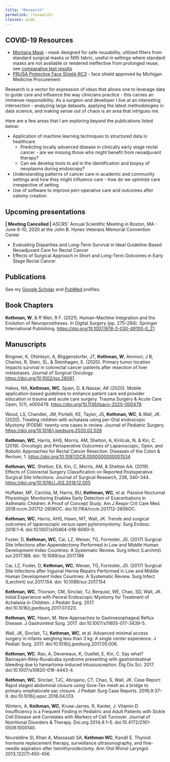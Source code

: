 ```yaml
---
title: "Research"
permalink: /research/
classes: wide
---
```

## COVID-19 Resources
- [Montana Mask](https://www.makethemasks.com/) - mask designed for safe reusability, utilized filters from standard surgical masks or N95 fabric, useful in settings where standard masks are not available or rendered ineffective from prolonged reuse, see [comparative test results](https://static1.squarespace.com/static/5e79449be223500c15da852f/t/5e7e663f06b4c351220683de/1585342016322/Mask+Fit+Test+Report+Comparison+.pdf)  
- [PRUSA Protective Face Shield-RC3](https://www.prusa3d.com/covid19/) - face shield approved by Michigan Medicine Procurement

Research is a vector for expression of ideas that allows one to leverage data to guide care and influence the way clinicians practice - this carries an immense responsibility. As a surgeon and developer I live at an interesting intersection - analyzing large datasets, applying the latest methodologies in data science, and making sense out of chaos is an area that intrigues me. 

Here are a few areas that I am exploring beyond the publications listed below:
- Application of machine learning techniques to structured data in healthcare 
	- Predicting locally advanced disease in clinically early stage rectal cancer - are we missing those who might benefit from neoadjuvant therapy?
	- Can we develop tools to aid in the identification and biopsy of neoplasms during endoscopy? 
- Understanding patterns of cancer care in academic and community settings and how they might influence care - how do we optimize care irrespective of setting
- Use of software to improve peri-operative care and outcomes after ostomy creation

## Upcoming presentations

**| Meeting Cancelled |** ASCRS' Annual Scientific Meeting in Boston, MA - June 6-10, 2020 at the John B. Hynes Veterans Memorial Convention Center
- Evaluating Disparities and Long-Term Survival in Ideal Guideline-Based Neoadjuvant Care for Rectal Cancer
- Effects of Surgical Approach in Short and Long-Term Outcomes in Early Stage Rectal Cancer

## Publications

See my [Google Scholar](https://scholar.google.com/citations?user=Q43MriQAAAAJ&hl=en) and [PubMed](https://www.ncbi.nlm.nih.gov/pubmed/?term=william+kethman) profiles.

## Book Chapters

**Kethman, W**, & ff Weir, R F. (2021). Human-Machine Integration and the Evolution of Neuroprostheses. In Digital Surgery (pp. 275–284). Springer International Publishing. https://doi.org/10.1007/978-3-030-49100-0_21.

## Manuscripts

Bingmer, K, Ofshteyn, A, Bliggenstorfer, JT, **Kethman, W**, Ammori, J B, Charles, R, Stein, SL, & Steinhagen, E. (2020). Primary tumor location impacts survival in colorectal cancer patients after resection of liver metastases. Journal of Surgical Oncology. https://doi.org/10.1002/jso.26061.

Hakes, NA, **Kethman, WC**, Spain, D, & Nassar, AK (2020). Mobile application-based guidelines to enhance patient care and provider education in trauma and acute care surgery. Trauma Surgery & Acute Care Open, 5(1), e000479. https://doi.org/10.1136/tsaco-2020-000479.

Wood, LS, Chandler, JM, Portelli, KE, Taylor, JS, **Kethman, WC**, & Wall, JK. (2020). Treating children with achalasia using per-Oral endoscopic Myotomy (POEM): twenty-one cases in review. Journal of Pediatric Surgery. https://doi.org/10.1016/j.jpedsurg.2020.02.028

**Kethman, WC**, Harris, AHS, Morris, AM, Shelton, A, Kirilcuk, N. & Kin, C. (2019). Oncologic and Perioperative Outcomes of Laparoscopic, Open, and Robotic Approaches for Rectal Cancer Resection. Diseases of the Colon & Rectum, 1. https://doi.org/10.1097/DCR.0000000000001534

**Kethman, WC**, Shelton, EA, Kin, C, Morris, AM, & Shelton AA. (2019). Effects of Colorectal Surgery Classification on Reported Postoperative Surgical Site Infections. Journal of Surgical Research, 236, 340–344. https://doi.org/10.1016/J.JSS.2018.12.005

Huffaker, MF, Carchia, M, Harris, BU, **Kethman, WC**, et al. Passive Nocturnal Physiologic Monitoring Enables Early Detection of Exacerbations in Asthmatic Children: A Proof of Concept Study. Am J Respir Crit Care Med. 2018:rccm.201712-2606OC. doi:10.1164/rccm.201712-2606OC.

**Kethman, WC**, Harris, AHS, Hawn, MT, Wall, JK. Trends and surgical outcomes of laparoscopic versus open pyloromyotomy. Surg Endosc. 2018:1-6. doi:10.1007/s00464-018-6060-0.

Foster, D, **Kethman, WC**, Cai, LZ, Weiser, TG, Forrester, JD. (2017) Surgical Site Infections after Appendectomy Performed in Low and Middle Human Development-Index Countries: A Systematic Review. Surg Infect (Larchmt) sur.2017.188. doi: 10.1089/sur.2017.188

Cai, LZ, Foster, D, **Kethman, WC**, Weiser, TG, Forrester, JD. (2017) Surgical Site Infections after Inguinal Hernia Repairs Performed in Low and Middle Human Development Index Countries: A Systematic Review. Surg Infect (Larchmt) sur.2017.154. doi: 10.1089/sur.2017.154

**Kethman, WC**, Thorson, CM, Sinclair, TJ, Berquist, WE, Chao, SD, Wall, JK. Initial Experience with Peroral Endoscopic Myotomy for Treatment of Achalasia in Children. J Pediatr Surg. 2017. doi:10.1016/j.jpedsurg.2017.07.023.

**Kethman, WC**, Hawn, M. New Approaches to Gastroesophageal Reflux Disease. J Gastrointest Surg. 2017. doi:10.1007/s11605-017-3439-5.

Wall, JK, Sinclair, TJ, **Kethman, WC**, et al. Advanced minimal access surgery in infants weighing less than 3 kg: A single center experience. J Pediatr Surg. 2017. doi:10.1016/j.jpedsurg.2017.05.006.

**Kethman, WC**, Rao, A, Devereaux, K, Ouellet, E, Kin, C. Say what? Bannayan-Riley-Ruvalcaba syndrome presenting with gastrointestinal bleeding due to hamartoma-induced intussusception. Dig Dis Sci. 2017. doi:10.1007/s10620-016-4443-4.

**Kethman, WC**, Sinclair, TJC, Abrajano, CT, Chao, S, Wall, JK. Case Report: Rapid staged abdominal closure using Gore-Tex mesh as a bridge to primary omphalocele sac closure. J Pediatr Surg Case Reports. 2016;9:37–9. doi:10.1016/j.epsc.2016.04.013.

Winters, A, **Kethman, WC**, Kruse-Jarres, R, Kanter, J. Vitamin D Insufficiency is a Frequent Finding in Pediatric and Adult Patients with Sickle Cell Disease and Correlates with Markers of Cell Turnover. Journal of Nutritional Disorders & Therapy. Doi.org 2014;4:1–5. doi:10.4172/2161-0509.1000140.

Noureldine SI, Khan A, Massasati SA, **Kethman WC**, Kandil E. Thyroid hormone replacement therapy, surveillance ultrasonography, and fine-needle aspiration after hemithyroidectomy. Ann Otol Rhinol Laryngol. 2013;122(7):450-456. 

























